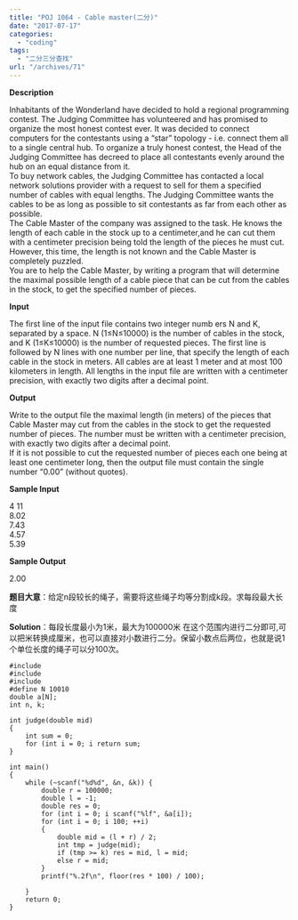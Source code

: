 ```yaml
---
title: "POJ 1064 - Cable master(二分)"
date: "2017-07-17"
categories: 
  - "coding"
tags: 
  - "二分三分查找"
url: "/archives/71"
---
```


**Description**

Inhabitants of the Wonderland have decided to hold a regional programming contest. The Judging Committee has volunteered and has promised to organize the most honest contest ever. It was decided to connect computers for the contestants using a “star” topology - i.e. connect them all to a single central hub. To organize a truly honest contest, the Head of the Judging Committee has decreed to place all contestants evenly around the hub on an equal distance from it.  
To buy network cables, the Judging Committee has contacted a local network solutions provider with a request to sell for them a specified number of cables with equal lengths. The Judging Committee wants the cables to be as long as possible to sit contestants as far from each other as possible.  
The Cable Master of the company was assigned to the task. He knows the length of each cable in the stock up to a centimeter,and he can cut them with a centimeter precision being told the length of the pieces he must cut. However, this time, the length is not known and the Cable Master is completely puzzled.  
You are to help the Cable Master, by writing a program that will determine the maximal possible length of a cable piece that can be cut from the cables in the stock, to get the specified number of pieces.

**Input**

The first line of the input file contains two integer numb ers N and K, separated by a space. N (1≤N≤10000) is the number of cables in the stock, and K (1≤K≤10000) is the number of requested pieces. The first line is followed by N lines with one number per line, that specify the length of each cable in the stock in meters. All cables are at least 1 meter and at most 100 kilometers in length. All lengths in the input file are written with a centimeter precision, with exactly two digits after a decimal point.

**Output**

Write to the output file the maximal length (in meters) of the pieces that Cable Master may cut from the cables in the stock to get the requested number of pieces. The number must be written with a centimeter precision, with exactly two digits after a decimal point.  
If it is not possible to cut the requested number of pieces each one being at least one centimeter long, then the output file must contain the single number “0.00” (without quotes).

**Sample Input**

4 11  
8.02  
7.43  
4.57  
5.39

**Sample Output**

2.00

**题目大意**：给定n段较长的绳子，需要将这些绳子均等分割成k段。求每段最大长度

**Solution**：每段长度最小为1米，最大为100000米 在这个范围内进行二分即可,可以把米转换成厘米，也可以直接对小数进行二分。保留小数点后两位，也就是说1个单位长度的绳子可以分100次。

```
#include 
#include 
#include
#define N 10010
double a[N];
int n, k;

int judge(double mid)
{
    int sum = 0;
    for (int i = 0; i return sum;
}

int main()
{
    while (~scanf("%d%d", &n, &k)) {
        double r = 100000;
        double l = -1;
        double res = 0;
        for (int i = 0; i scanf("%lf", &a[i]);
        for (int i = 0; i 100; ++i)
        {
            double mid = (l + r) / 2;
            int tmp = judge(mid);
            if (tmp >= k) res = mid, l = mid;
            else r = mid;
        }
        printf("%.2f\n", floor(res * 100) / 100);

    }
    return 0;
}
```
